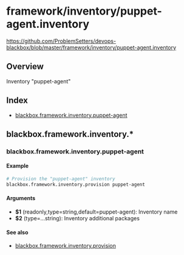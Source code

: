 # framework/inventory/puppet-agent.inventory

https://github.com/ProblemSetters/devops-blackbox/blob/master/framework/inventory/puppet-agent.inventory

## Overview

Inventory "puppet-agent"

## Index

* [blackbox.framework.inventory.puppet-agent](#blackboxframeworkinventorypuppet-agent)

## blackbox.framework.inventory.*

### blackbox.framework.inventory.puppet-agent

#### Example

```bash
# Provision the "puppet-agent" inventory
blackbox.framework.inventory.provision puppet-agent
```

#### Arguments

* **$1** (readonly,type=string,default=puppet-agent): Inventory name
* **$2** (type=...string): Inventory additional packages

#### See also

* [blackbox.framework.inventory.provision](#blackboxframeworkinventoryprovision)

